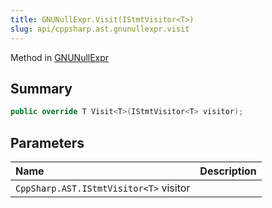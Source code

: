 ```yaml
---
title: GNUNullExpr.Visit(IStmtVisitor<T>)
slug: api/cppsharp.ast.gnunullexpr.visit
---
```

Method in [GNUNullExpr](/api/cppsharp/ast/gnunullexpr)

## Summary



```csharp
public override T Visit<T>(IStmtVisitor<T> visitor);
```

## Parameters

|Name|Description|
|:---|:---|
|`CppSharp.AST.IStmtVisitor<T>` visitor||

